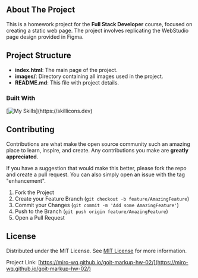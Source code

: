  ## About The Project

This is a homework project for the **Full Stack Developer** course, focused on creating a static web page. The project involves replicating the WebStudio page design provided in Figma.

## Project Structure

- **index.html**: The main page of the project.
- **images/**: Directory containing all images used in the project.
- **README.md**: This file with project details.

 ### Built With
[![My Skills](https://skillicons.dev/icons?i=html,css,)](https://skillicons.dev)
  

 ## Contributing

Contributions are what make the open source community such an amazing place to learn, inspire, and create. Any contributions you make are **greatly appreciated**.

If you have a suggestion that would make this better, please fork the repo and create a pull request. You can also simply open an issue with the tag "enhancement".

1. Fork the Project
2. Create your Feature Branch (`git checkout -b feature/AmazingFeature`)
3. Commit your Changes (`git commit -m 'Add some AmazingFeature'`)
4. Push to the Branch (`git push origin feature/AmazingFeature`)
5. Open a Pull Request
   
 ## License

Distributed under the MIT License. See [MIT License](https://opensource.org/licenses/MIT) for more information.

Project Link: [https://miro-wq.github.io/goit-markup-hw-02/](https://miro-wq.github.io/goit-markup-hw-02/)
